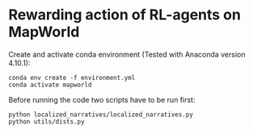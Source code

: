 # Rewarding action of RL-agents on MapWorld
Create and activate conda environment 
(Tested with Anaconda version 4.10.1):
```
conda env create -f environment.yml
conda activate mapworld
```

Before running the code two scripts have to be run first:

```
python localized_narratives/localized_narratives.py
python utils/dists.py
```
